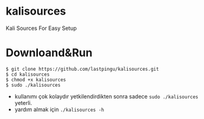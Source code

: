 # kalisources
Kali Sources For Easy Setup
# Downloand&Run
```
$ git clone https://github.com/lastpingu/kalisources.git
$ cd kalisources
$ chmod +x kalisources
$ sudo ./kalisources
```
* kullanımı çok kolaydır yetkilendirdikten sonra sadece `sudo ./kalisources` yeterli.
* yardım almak için `./kalisources -h`
